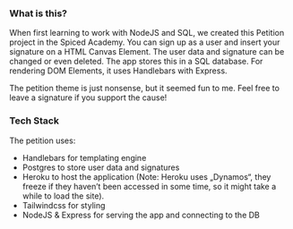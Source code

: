 ### What is this?

When first learning to work with NodeJS and SQL, we created this Petition project in the Spiced Academy.
You can sign up as a user and insert your signature on a HTML Canvas Element. The user data and signature can be changed or even deleted. The app stores this in a SQL database. For rendering DOM Elements, it uses Handlebars with Express.

The petition theme is just nonsense, but it seemed fun to me. Feel free to leave a signature if you support the cause!

### Tech Stack

The petition uses:
- Handlebars for templating engine
- Postgres to store user data and signatures
- Heroku to host the application (Note: Heroku uses „Dynamos“, they freeze if they haven’t been accessed in some time, so it might take a while to load the site).
- Tailwindcss for styling
- NodeJS & Express for serving the app and connecting to the DB

